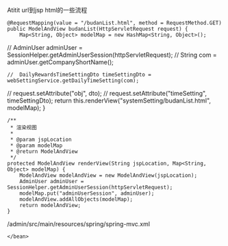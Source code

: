 Atitit url到jsp html的一些流程


	@RequestMapping(value = "/budanList.html", method = RequestMethod.GET)
	public ModelAndView budanList(HttpServletRequest request) {
		Map<String, Object> modelMap = new HashMap<String, Object>();
//		AdminUser adminUser = SessionHelper.getAdminUserSession(httpServletRequest);
//		String com = adminUser.getCompanyShortName();
	 
	//	DailyRewardsTimeSettingDto timeSettingDto = webSettingService.getDailyTimeSetting(com);
//		request.setAttribute("obj", dto);
//		request.setAttribute("timeSetting", timeSettingDto);
		return this.renderView("systemSetting/budanList.html", modelMap);
	}

    /**
     * 渲染视图
     *
     * @param jspLocation
     * @param modelMap
     * @return ModelAndView
     */
    protected ModelAndView renderView(String jspLocation, Map<String, Object> modelMap) {
        ModelAndView modelAndView = new ModelAndView(jspLocation);
        AdminUser adminUser = SessionHelper.getAdminUserSession(httpServletRequest);
        modelMap.put("adminUserSession", adminUser);
        modelAndView.addAllObjects(modelMap);
        return modelAndView;
    }


/admin/src/main/resources/spring/spring-mvc.xml
    <!-- 对模型视图添加前后缀 -->
    <bean class="org.springframework.web.servlet.view.InternalResourceViewResolver">
        <property name="prefix" value="/WEB-INF/view/"/>
        <property name="suffix" value=".jsp"/>
        
    </bean>
